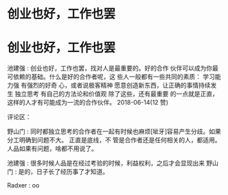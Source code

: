 # 创业也好，工作也罢

# 创业也好，工作也罢

池建强 : 创业也好，工作也罢，找对人是最重要的。好的合作 伙伴可以成为你最可依赖的基础。什么是好的合作者呢，这 些人一般都有一些共同的素质： 学习能力强 有强烈的好奇 心，或者说极客精神 愿意创造新东西，让正确的事情持续发 生 独立思考 有自己的方法论和价值观 除了这些，还有最重要 的一点就是正直，这样的人才有可能成为一流的合作伙伴。 2018-06-14(12 赞)

评论区：

野山门 : 同时都独立思考的合作者在一起有时候也麻烦[呲牙]容易产生分歧。如果分工明确到问题不大。 正直是底线，不 管是合作者还是任何相关的人，都适用。人品如果有问题，啥都不用说了。

池建强 : 很多时候人品是在经过考验的时候，利益权利，之后才会显现出来 野山门 : 是的，日子长了经历事了才知道。

Radxer : oo